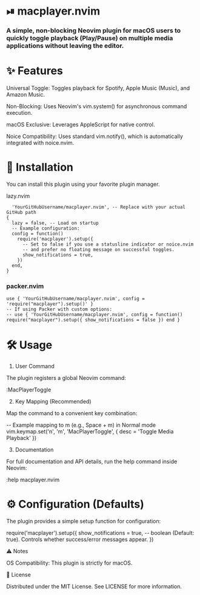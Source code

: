 # ⏯ macplayer.nvim

### A simple, non-blocking Neovim plugin for macOS users to quickly toggle playback (Play/Pause) on multiple media applications without leaving the editor.

 # ✨ Features

Universal Toggle: Toggles playback for Spotify, Apple Music (Music), and Amazon Music.

Non-Blocking: Uses Neovim's vim.system() for asynchronous command execution.

macOS Exclusive: Leverages AppleScript for native control.

Noice Compatibility: Uses standard vim.notify(), which is automatically integrated with noice.nvim.

# 🚀 Installation

You can install this plugin using your favorite plugin manager.

lazy.nvim
```
  'YourGitHubUsername/macplayer.nvim', -- Replace with your actual GitHub path
{
  lazy = false, -- Load on startup
  -- Example configuration:
  config = function()
    require('macplayer').setup({
      -- Set to false if you use a statusline indicator or noice.nvim
      -- and prefer no floating message on successful toggles.
      show_notifications = true, 
    })
  end,
}
```

### packer.nvim
```
use { 'YourGitHubUsername/macplayer.nvim', config = 'require("macplayer").setup()' }
-- If using Packer with custom options:
-- use { 'YourGitHubUsername/macplayer.nvim', config = function() require("macplayer").setup({ show_notifications = false }) end }
```

# 🛠️ Usage

1. User Command

The plugin registers a global Neovim command:

:MacPlayerToggle


2. Key Mapping (Recommended)

Map the command to a convenient key combination:

-- Example mapping to <leader>m (e.g., Space + m) in Normal mode
vim.keymap.set('n', '<leader>m', '<cmd>MacPlayerToggle<CR>', { desc = 'Toggle Media Playback' })


3. Documentation

For full documentation and API details, run the help command inside Neovim:

:help macplayer.nvim


# ⚙️ Configuration (Defaults)

The plugin provides a simple setup function for configuration:

require('macplayer').setup({
  show_notifications = true, -- boolean (Default: true). Controls whether success/error messages appear.
})


⚠️ Notes

OS Compatibility: This plugin is strictly for macOS.

📄 License

Distributed under the MIT License. See LICENSE for more information.